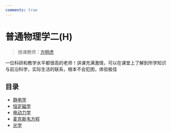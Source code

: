 ```yaml
---
comments: true
---
```


# 普通物理学二(H)
> 授课教师：[方明虎](https://person.zju.edu.cn/0092420)

一位科研和教学水平都很高的老师！讲课充满激情，可以在课堂上了解到所学知识与前沿科学，实际生活的联系，根本不会犯困，体验极佳

## 目录

- [静电学](./eletronic.md)
- [恒定磁学](./magnetism.md)
- [电动力学](./electrodynamincs.md)
- [麦克斯韦方程](./maxwell.md)
- [光学](./light.md)